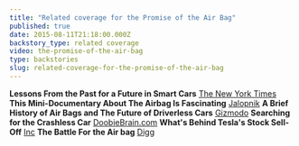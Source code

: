 ```yaml
---
title: "Related coverage for the Promise of the Air Bag"
published: true
date: 2015-08-11T21:18:00.000Z
backstory_type: related coverage
video: the-promise-of-the-air-bag
type: backstories
slug: related-coverage-for-the-promise-of-the-air-bag
---
```


**Lessons From the Past for a Future in Smart Cars**
[The New York Times](http://www.nytimes.com/2014/09/15/us/lessons-from-the-past-for-a-future-in-smart-cars.html)
**This Mini-Documentary About The Airbag Is Fascinating**
[Jalopnik](http://carbuying.jalopnik.com/this-mini-documentary-about-the-airbag-is-fascinating-1634794904)
**A Brief History of Air Bags and The Future of Driverless Cars**
[Gizmodo](http://paleofuture.gizmodo.com/a-brief-history-of-air-bags-and-the-future-of-driverles-1634903213)
**Searching for the Crashless Car**
[DoobieBrain.com](http://www.doobybrain.com/2014/09/15/retro-report-searching-for-the-crashless-car/)
**What's Behind Tesla's Stock Sell-Off**
[Inc](http://www.inc.com/jeremy-quittner/tesla-sell-off-hacking-electric-cars.html)
**The Battle For the Air bag**
[Digg](http://digg.com/video/the-promise-of-the-air-bag)

